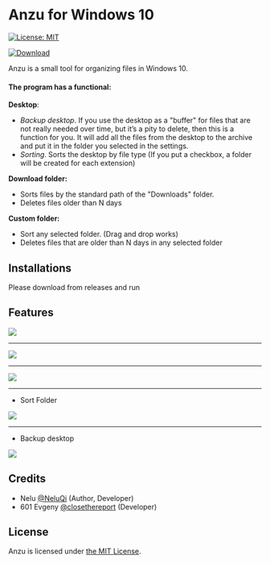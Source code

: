 # Anzu for Windows 10

[![License: MIT](https://img.shields.io/badge/License-MIT-yellow.svg)](https://opensource.org/licenses/MIT)

[![Download](https://img.shields.io/badge/Download-windows-brightgreen.svg)](https://github.com/NeluQi/Anzu/releases)

Anzu is a small tool for organizing files in Windows 10.

#### The program has a functional:
**Desktop**:
- *Backup desktop*. If you use the desktop as a "buffer" for files that are not really needed over time, but it’s a pity to delete, then this is a function for you. It will add all the files from the desktop to the archive and put it in the folder you selected in the settings.
- *Sorting*. Sorts the desktop by file type (If you put a checkbox, a folder will be created for each extension)

**Download folder:**
- Sorts files by the standard path of the "Downloads" folder.
- Deletes files older than N days

**Custom folder:**
- Sort any selected folder. (Drag and drop works)
- Deletes files that are older than N days in any selected folder


## Installations

Please download from releases and run

## Features

![](https://i.imgur.com/lB5LMJk.png)

------------


![](https://i.imgur.com/1V3ssjo.png)

------------


![](https://i.imgur.com/5mmGZtD.png)

------------


* Sort Folder

![](https://i.imgur.com/F4GRe65.gif)


------------


* Backup desktop

![](https://i.imgur.com/IPEkFv3.gif)


## Credits

* Nelu [@NeluQi](https://github.com/NeluQi/) (Author, Developer)
* 601 Evgeny [@closethereport](https://github.com/closethereport) (Developer)


## License

Anzu is licensed under [the MIT License](LICENSE.txt).
